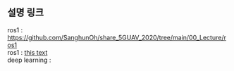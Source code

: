 ## 설명 링크
ros1 : https://github.com/SanghunOh/share_5GUAV_2020/tree/main/00_Lecture/ros1  
ros1 : [this text](./ros1/README.md)  
deep learning :
